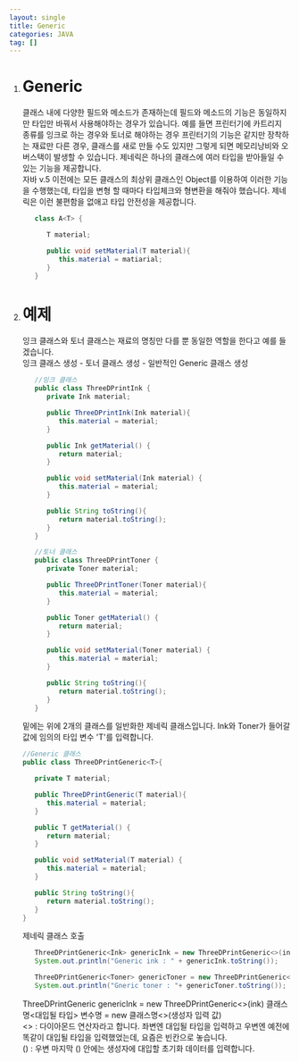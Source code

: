```yaml
---
layout: single
title: Generic
categories: JAVA
tag: []
---
```

 
1. # Generic
   클래스 내에 다양한 필드와 메소드가 존재하는데 필드와 메소드의 기능은 동일하지만 타입만 바꿔서 사용해야하는 경우가 있습니다. 예를 들면 프린터기에 카트리지 종류를 잉크로 하는 경우와 토너로 해야하는 경우 프린터기의 기능은 같지만 장착하는 재료만 다른 경우, 클래스를 새로 만들 수도 있지만 그렇게 되면 메모리낭비와 오버스택이 발생할 수 있습니다. 제네릭은 하나의 클래스에 여러 타입을 받아들일 수 있는 기능을 제공합니다.   
   자바 v.5 이전에는 모든 클래스의 최상위 클래스인 Object를 이용하여 이러한 기능을 수행했는데, 타입을 변형 할 때마다 타입체크와 형변환을 해줘야 했습니다. 제네릭은 이런 불편함을 없애고 타입 안전성을 제공합니다.    

   ```java
      class A<T> {

         T material;

         public void setMaterial(T material){
            this.material = matiarial;
         }
      }
   ```
   

1. # 예제
   잉크 클래스와 토너 클래스는 재료의 명칭만 다를 뿐 동일한 역할을 한다고 예를 들겠습니다.   
   잉크 클래스 생성 - 토너 클래스 생성 - 일반적인 Generic 클래스 생성
   ```java
      //잉크 클래스
      public class ThreeDPrintInk {
         private Ink material;

         public ThreeDPrintInk(Ink material){
            this.material = material;
         }

         public Ink getMaterial() {
            return material;
         }

         public void setMaterial(Ink material) {
            this.material = material;
         }

         public String toString(){
            return material.toString();
         }
      }

      //토너 클래스
      public class ThreeDPrintToner {
         private Toner material;

         public ThreeDPrintToner(Toner material){
            this.material = material;
         }

         public Toner getMaterial() {
            return material;
         }

         public void setMaterial(Toner material) {
            this.material = material;
         }

         public String toString(){
            return material.toString();
         }
      }
      ```   
      밑에는 위에 2개의 클래스를 일반화한 제네릭 클래스입니다. Ink와 Toner가 들어갈 값에 임의의 타입 변수 'T'를 입력합니다.
      ```java
      //Generic 클래스
      public class ThreeDPrintGeneric<T>{

         private T material;

         public ThreeDPrintGeneric(T material){
            this.material = material;
         }

         public T getMaterial() {
            return material;
         }

         public void setMaterial(T material) {
            this.material = material;
         }

         public String toString(){
            return material.toString();
         }
      }
   ```   
   제네릭 클래스 호출   
   ```java
      ThreeDPrintGeneric<Ink> genericInk = new ThreeDPrintGeneric<>(ink);
      System.out.println("Generic ink : " + genericInk.toString());

      ThreeDPrintGeneric<Toner> genericToner = new ThreeDPrintGeneric<>(toner);
      System.out.println("Gneric toner : "+ genericToner.toString());
   ```   
   ThreeDPrintGeneric<Ink> genericInk = new ThreeDPrintGeneric<>(ink)
   클래스명<대입될 타입> 변수명 = new 클래스명<>(생성자 입력 값)   
   <> : 다이아몬드 연산자라고 합니다. 좌변엔 대입될 타입을 입력하고 우변엔 예전에 똑같이 대입될 타입을 입력했었는데, 요즘은 빈칸으로 놓습니다.    
   () : 우변 마지막 () 안에는 생성자에 대입할 초기화 데이터를 입력합니다.   
